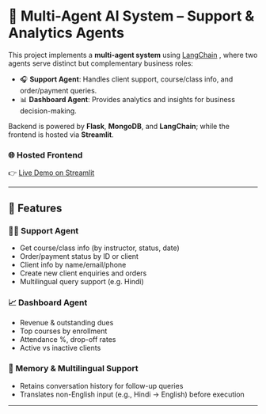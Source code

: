 # 🧠 Multi-Agent AI System – Support & Analytics Agents

This project implements a **multi-agent system** using [LangChain](https://www.langchain.com/) , where two agents serve distinct but complementary business roles:

- 🎧 **Support Agent**: Handles client support, course/class info, and order/payment queries.
- 📊 **Dashboard Agent**: Provides analytics and insights for business decision-making.

Backend is powered by **Flask**, **MongoDB**, and **LangChain**; while the frontend is hosted via **Streamlit**.

### 🌐 Hosted Frontend

👉 [Live Demo on Streamlit](https://lcpftnbpmstbnvxreygrsl.streamlit.app/)

---

## 🔧 Features

### 👩‍💼 Support Agent
- Get course/class info (by instructor, status, date)
- Order/payment status by ID or client
- Client info by name/email/phone
- Create new client enquiries and orders
- Multilingual query support (e.g. Hindi)

### 📈 Dashboard Agent
- Revenue & outstanding dues
- Top courses by enrollment
- Attendance %, drop-off rates
- Active vs inactive clients

### 🧠 Memory & Multilingual Support
- Retains conversation history for follow-up queries
- Translates non-English input (e.g., Hindi → English) before execution

---



